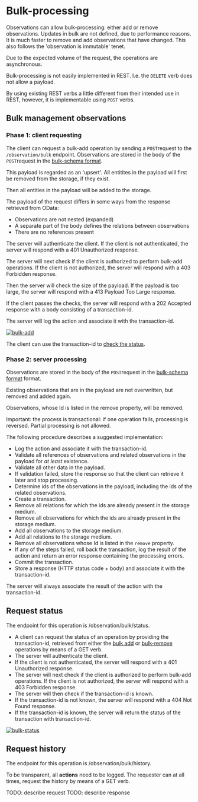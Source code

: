 # Bulk-processing

Observations can allow bulk-processing: either add or remove observations.
Updates in bulk are not defined, due to performance reasons. It is much faster to remove and add observations that have changed.
This also follows the 'observation is immutable' tenet.

Due to the expected volume of the request, the operations are asynchronous.

Bulk-processing is not easily implemented in REST. I.e. the ```DELETE``` verb does not allow a payload.

By using existing REST verbs a little different from their intended use in REST, however, it is implementable using ```POST``` verbs.

## Bulk management observations

### Phase 1: client requesting

The client can request a bulk-add operation by sending a ```POST```request to the `/observation/bulk` endpoint.
Observations are stored in the body of the ```POST```request in the [bulk-schema format](Schemas/bulk-schema.json).

This payload is regarded as an 'upsert'. All entitites in the payload will first be removed from the storage, if they exist.

Then all entities in the payload will be added to the storage.

The payload of the request differs in some ways from the response retrieved from OData:

- Observations are not nested (expanded)
- A separate part of the body defines the relations between observations
- There are no references present

The server will authenticate the client.
If the client is not authenticated, the server will respond with a 401 Unauthorized response.

The server will next check if the client is authorized to perform bulk-add operations.
If the client is not authorized, the server will respond with a 403 Forbidden response.

Then the server will check the size of the payload.
If the payload is too large, the server will respond with a 413 Payload Too Large response.

If the client passes the checks, the server will respond with a 202 Accepted response with a body consisting of a transaction-id.

The server will log the action and associate it with the transaction-id.

[![bulk-add](https://mermaid.ink/img/pako:eNp1kU9PwzAMxb9K5CurtGk79YA0sQtC_JEYHCAcTOOt0dK4ylKk0fa7k7QdK5vIKe_pZzvxqyFjRZDC1mGZi_VKWhHO8v2zMrsElfoQSXK9rHxO1usMPQ3AyKnHoo28aB7Yj13VLKazy8qe_QtGxU5_jwZ1sv69DSNeLB6d2H5-xp96D8hNTtnuCQ-GUfXs2Kk7IQY1jLi1X2h07D69rOiRo1gzC4NuS81iNv8Pfu26Pd5deYd2j5nXbBMdXgMTKMgVqFWIoo7lEsJSCpKQhquiDVbGS5C2DWj4Nz8fbAapdxVNoCpVWN1KYwixgHSDZh_cEu0b80mT0p7dfR93l3r7A8utr6g?type=png)](https://mermaid.live/edit#pako:eNp1kU9PwzAMxb9K5CurtGk79YA0sQtC_JEYHCAcTOOt0dK4ylKk0fa7k7QdK5vIKe_pZzvxqyFjRZDC1mGZi_VKWhHO8v2zMrsElfoQSXK9rHxO1usMPQ3AyKnHoo28aB7Yj13VLKazy8qe_QtGxU5_jwZ1sv69DSNeLB6d2H5-xp96D8hNTtnuCQ-GUfXs2Kk7IQY1jLi1X2h07D69rOiRo1gzC4NuS81iNv8Pfu26Pd5deYd2j5nXbBMdXgMTKMgVqFWIoo7lEsJSCpKQhquiDVbGS5C2DWj4Nz8fbAapdxVNoCpVWN1KYwixgHSDZh_cEu0b80mT0p7dfR93l3r7A8utr6g)

The client can use the transaction-id to [check the status](#request-status).

### Phase 2: server processing

Observations are stored in the body of the ```POST```request in the [bulk-schema format](Schemas/bulk-schema) format.

Existing observations that are in the payload are not overwritten, but removed and added again.

Observations, whose Id is listed in the remove property, will be removed.

Important: the process is transactional: if one operation fails, processing is reversed.
Partial processing is not allowed.

The following procedure describes a suggested implementation:

- Log the action and associate it with the transaction-id.
- Validate all references of observations and related observations in the payload for *at least* existence.
- Validate all other data in the payload.
- If validation failed, store the response so that the client can retrieve it later and stop processing.
- Determine ids of the observations in the payload, including the ids of the related observations.
- Create a transaction.
- Remove all relations for which the ids are already present in the storage medium.
- Remove all observations for which the ids are already present in the storage medium.
- Add all observations to the storage medium.
- Add all relations to the storage medium.
- Remove all observations whose Id is listed in the ```remove``` property.
- If any of the steps failed, roll back the transaction, log the result of the action and return an error response containing the processing errors.
- Commit the transaction.
- Store a response (HTTP status code + body) and associate it with the transaction-id.

The server will always associate the result of the action with the transaction-id.

## Request status

The endpoint for this operation is /observation/bulk/status.

- A client can request the status of an operation by providing the transaction-id, retrieved from either the [bulk add](#bulk-add-observations) or [bulk-remove](#bulk-remove-observations) operations by means of a GET verb.
- The server will authenticate the client.
- If the client is not authenticated, the server will respond with a 401 Unauthorized response.
- The server will next check if the client is authorized to perform bulk-add operations. If the client is not authorized, the server will respond with a 403 Forbidden response.
- The server will then check if the transaction-id is known.
- If the transaction-id is not known, the server will respond with a 404 Not Found response.
- If the transaction-id is known, the server will return the status of the transaction with transaction-id.

[![bulk-status](https://mermaid.ink/img/pako:eNp9kcFOwzAMhl8l8nmVQOzUA9LEhMQBLh0cIBxM49FobVKlzgGyvjtJW2gHaDnZfz77l-0ApVUEObw7bCux20oj4tu8vPn6kHWM7LtXkWXXG88VGdYlMk3MQgnLpE-8OD5YXqrquL64_Fs5sqdgyqzTnwujIQ0_0WTxaPBbSe2vfvFz7wl5wlqraLFzaDosWVtzp8aif7_CTUXlQZxo83S31ptkuz7TYYALto5UMSxTGlhBQ65BreLaQ6qVEKdvSEIeQ0V79DVLkKaPaBzQFh-mhJydpxX4NnlsNcaDNZDvse6i2qJ5tnbOSenoeT-edrhw_wVR06wc?type=png)](https://mermaid.live/edit#pako:eNp9kcFOwzAMhl8l8nmVQOzUA9LEhMQBLh0cIBxM49FobVKlzgGyvjtJW2gHaDnZfz77l-0ApVUEObw7bCux20oj4tu8vPn6kHWM7LtXkWXXG88VGdYlMk3MQgnLpE-8OD5YXqrquL64_Fs5sqdgyqzTnwujIQ0_0WTxaPBbSe2vfvFz7wl5wlqraLFzaDosWVtzp8aif7_CTUXlQZxo83S31ptkuz7TYYALto5UMSxTGlhBQ65BreLaQ6qVEKdvSEIeQ0V79DVLkKaPaBzQFh-mhJydpxX4NnlsNcaDNZDvse6i2qJ5tnbOSenoeT-edrhw_wVR06wc)

## Request history

The endpoint for this operation is /observation/bulk/history.

To be transparent, all __actions__ need to be logged. The requester can at all times, request the history by means of a GET verb.

TODO: describe request
TODO: describe response
